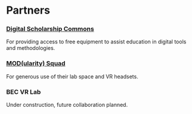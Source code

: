 # Partners

### [Digital Scholarship Commons](oac.uvic.ca/dsc/)
For providing access to free equipment to assist education in digital tools and methodologies.

### [MOD(ularity) Squad](yvonnecoady.com)
For generous use of their lab space and VR headsets.

### BEC VR Lab
Under construction, future collaboration planned.
